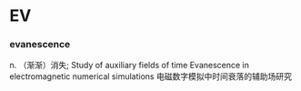 # EV

### evanescence	

n.	（渐渐）消失;
Study of auxiliary fields of time Evanescence in electromagnetic numerical simulations
电磁数字模拟中时间衰落的辅助场研究

